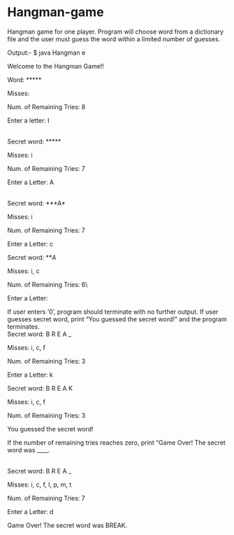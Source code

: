 # Hangman-game
Hangman game for one player. Program will choose word from a dictionary file and the user must guess the word within a limited number of guesses.

Output:-
$ java Hangman e

Welcome to the Hangman Game!!

Word: *****

Misses:

Num. of Remaining Tries: 8

Enter a letter: I

<br/>
Secret word: *****

Misses: i

Num. of Remaining Tries: 7

Enter a Letter: A

<br/>
Secret word: ***A*

Misses: i

Num. of Remaining Tries: 7

Enter a Letter: c
<br/>

Secret word: ***A*

Misses: i, c

Num. of Remaining Tries: 6\

Enter a Letter:
<br/>

If user enters ‘0’, program should terminate with no further output. If user guesses secret word, print “You guessed the secret word!” and the program terminates.
<br/>
Secret word: B R E A _

Misses: i, c, f

Num. of Remaining Tries: 3

Enter a Letter: k
<br/>

Secret word: B R E A K

Misses: i, c, f

Num. of Remaining Tries: 3

You guessed the secret word!
<br/>

If the number of remaining tries reaches zero, print “Game Over! The secret word was ____.

<br/>
Secret word: B R E A _

Misses: i, c, f, l, p, m, t

Num. of Remaining Tries: 7

Enter a Letter: d

Game Over! The secret word was BREAK.
